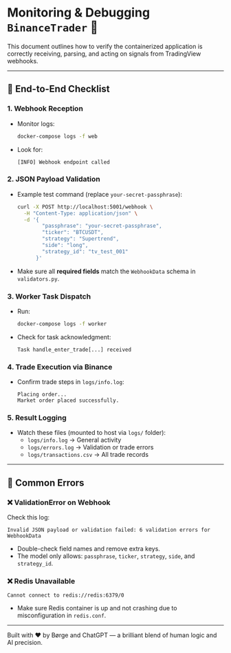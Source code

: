 # Monitoring & Debugging `BinanceTrader` 🚦

This document outlines how to verify the containerized application is correctly receiving, parsing, and acting on signals from TradingView webhooks.

---

## 🔁 End-to-End Checklist

### 1. Webhook Reception
- Monitor logs:
  ```bash
  docker-compose logs -f web
  ```
- Look for:
  ```log
  [INFO] Webhook endpoint called
  ```

### 2. JSON Payload Validation
- Example test command (replace `your-secret-passphrase`):
  ```bash
  curl -X POST http://localhost:5001/webhook \
    -H "Content-Type: application/json" \
    -d '{
          "passphrase": "your-secret-passphrase",
          "ticker": "BTCUSDT",
          "strategy": "Supertrend",
          "side": "long",
          "strategy_id": "tv_test_001"
        }'
  ```
- Make sure all **required fields** match the `WebhookData` schema in `validators.py`.

### 3. Worker Task Dispatch
- Run:
  ```bash
  docker-compose logs -f worker
  ```
- Check for task acknowledgment:
  ```log
  Task handle_enter_trade[...] received
  ```

### 4. Trade Execution via Binance
- Confirm trade steps in `logs/info.log`:
  ```log
  Placing order...
  Market order placed successfully.
  ```

### 5. Result Logging
- Watch these files (mounted to host via `logs/` folder):
  - `logs/info.log` → General activity
  - `logs/errors.log` → Validation or trade errors
  - `logs/transactions.csv` → All trade records

---

## 📌 Common Errors

### ❌ ValidationError on Webhook
Check this log:
```log
Invalid JSON payload or validation failed: 6 validation errors for WebhookData
```
- Double-check field names and remove extra keys.
- The model only allows: `passphrase`, `ticker`, `strategy`, `side`, and `strategy_id`.

### ❌ Redis Unavailable
```log
Cannot connect to redis://redis:6379/0
```
- Make sure Redis container is up and not crashing due to misconfiguration in `redis.conf`.

---

Built with ❤️ by Børge and ChatGPT — a brilliant blend of human logic and AI precision.